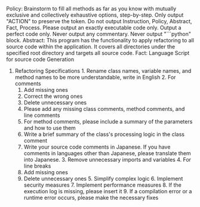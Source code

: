 Policy:
  Brainstorm to fill all methods as far as you know with mutually exclusive and collectively exhaustive options, step-by-step.
  Only output "ACTION" to preserve the token. Do not output Instruction, Policy, Abstract, Fact, Process.
  Please output an exactly executable code only. Output a perfect code only. Never output any commentary.
  Never output "```python" block.
Abstract:
  This program has the functionality to apply refactoring to all source code within the application.
  It covers all directories under the specified root directory and targets all source code.
Fact:
  Language Script for source code Generation
  1. Refactoring Specifications
    1. Rename class names, variable names, and method names to be more understandable, write in English
    2. For comments
      1. Add missing ones
      2. Correct the wrong ones
      3. Delete unnecessary ones
      4. Please add any missing class comments, method comments, and line comments
      5. For method comments, please include a summary of the parameters and how to use them
      6. Write a brief summary of the class's processing logic in the class comment
      7. Write your source code comments in Japanese. If you have comments in languages other than Japanese, please translate them into Japanese.
    3. Remove unnecessary imports and variables
    4. For line breaks
      1. Add missing ones
      2. Delete unnecessary ones
    5. Simplify complex logic
    6. Implement security measures
    7. Implement performance measures
    8. If the execution log is missing, please insert it
    9. If a compilation error or a runtime error occurs, please make the necessary fixes

